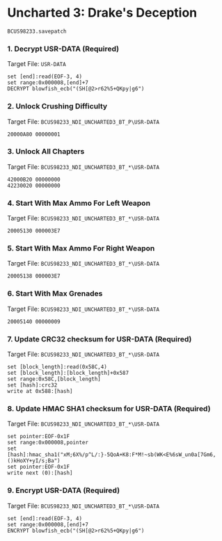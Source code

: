 #  Uncharted 3: Drake's Deception 

`BCUS98233.savepatch`

### 1. Decrypt USR-DATA (Required)

Target File: `USR-DATA`

```
set [end]:read(EOF-3, 4)
set range:0x000008,[end]+7
DECRYPT blowfish_ecb("(SH[@2>r62%5+QKpy|g6")
```

### 2. Unlock Crushing Difficulty

Target File: `BCUS98233_NDI_UNCHARTED3_BT_P\USR-DATA`

```
20000A80 00000001
```

### 3. Unlock All Chapters

Target File: `BCUS98233_NDI_UNCHARTED3_BT_*\USR-DATA`

```
42000B20 00000000
42230020 00000000
```

### 4. Start With Max Ammo For Left Weapon

Target File: `BCUS98233_NDI_UNCHARTED3_BT_*\USR-DATA`

```
20005130 000003E7
```

### 5. Start With Max Ammo For Right Weapon

Target File: `BCUS98233_NDI_UNCHARTED3_BT_*\USR-DATA`

```
20005138 000003E7
```

### 6. Start With Max Grenades

Target File: `BCUS98233_NDI_UNCHARTED3_BT_*\USR-DATA`

```
20005140 00000009
```

### 7. Update CRC32 checksum for USR-DATA (Required)

Target File: `BCUS98233_NDI_UNCHARTED3_BT_*\USR-DATA`

```
set [block_length]:read(0x58C,4)
set [block_length]:[block_length]+0x587
set range:0x58C,[block_length]
set [hash]:crc32
write at 0x588:[hash]
```

### 8. Update HMAC SHA1 checksum for USR-DATA (Required)

Target File: `BCUS98233_NDI_UNCHARTED3_BT_*\USR-DATA`

```
set pointer:EOF-0x1F
set range:0x000008,pointer
set [hash]:hmac_sha1("xM;6X%/p^L/:}-5QoA+K8:F*M!~sb(WK<E%6sW_un0a[7Gm6,()kHoXY+yI/s;Ba")
set pointer:EOF-0x1F
write next (0):[hash]
```

### 9. Encrypt USR-DATA (Required)

Target File: `BCUS98233_NDI_UNCHARTED3_BT_*\USR-DATA`

```
set [end]:read(EOF-3, 4)
set range:0x000008,[end]+7
ENCRYPT blowfish_ecb("(SH[@2>r62%5+QKpy|g6")
```


